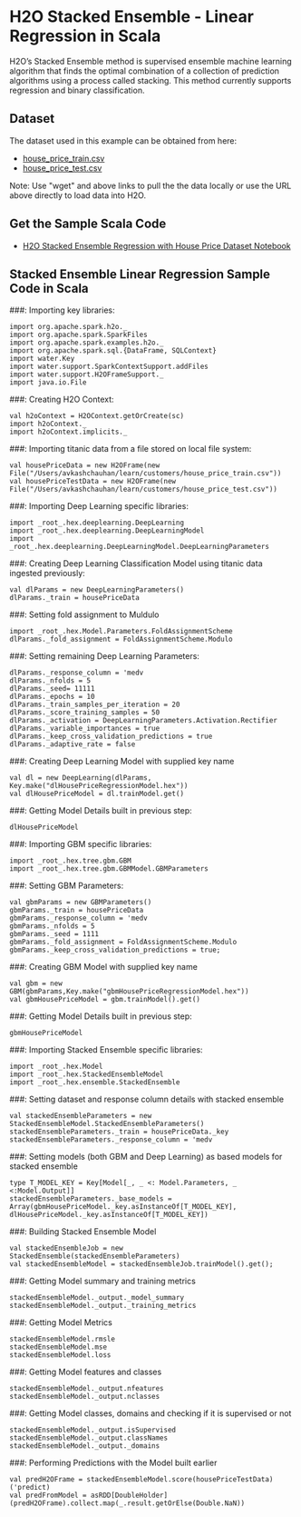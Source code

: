# H2O Stacked Ensemble - Linear Regression in Scala # 

H2O’s Stacked Ensemble method is supervised ensemble machine learning algorithm that finds the optimal combination of a collection of prediction algorithms using a process called stacking. This method currently supports regression and binary classification.

## Dataset ##
The dataset used in this example can be obtained from here:
 - [house_price_train.csv](https://raw.githubusercontent.com/Avkash/mldl/master/data/house_price_train.csv)
 - [house_price_test.csv](https://raw.githubusercontent.com/Avkash/mldl/master/data/house_price_test.csv)

Note: Use "wget" and above links to pull the the data locally or use the URL above directly to load data into H2O.
  
## Get the Sample Scala Code ##
  - [H2O Stacked Ensemble Regression with House Price Dataset Notebook](https://github.com/Avkash/mldl/blob/master/notebook/h2o/H2O-StackEnsembles-HousePrice.ipynb)
  
  
## Stacked Ensemble Linear Regression Sample Code in Scala ##

###: Importing key libraries:
```
import org.apache.spark.h2o._
import org.apache.spark.SparkFiles
import org.apache.spark.examples.h2o._
import org.apache.spark.sql.{DataFrame, SQLContext}
import water.Key
import water.support.SparkContextSupport.addFiles
import water.support.H2OFrameSupport._
import java.io.File
```

###: Creating H2O Context:
```
val h2oContext = H2OContext.getOrCreate(sc)
import h2oContext._
import h2oContext.implicits._
```

###: Importing titanic data from a file stored on local file system:
```
val housePriceData = new H2OFrame(new File("/Users/avkashchauhan/learn/customers/house_price_train.csv"))
val housePriceTestData = new H2OFrame(new File("/Users/avkashchauhan/learn/customers/house_price_test.csv"))
```

###: Importing Deep Learning specific libraries:
```
import _root_.hex.deeplearning.DeepLearning
import _root_.hex.deeplearning.DeepLearningModel
import _root_.hex.deeplearning.DeepLearningModel.DeepLearningParameters
```


###: Creating Deep Learning Classification Model using titanic data ingested previously:
```
val dlParams = new DeepLearningParameters()
dlParams._train = housePriceData
```

###: Setting fold assignment to Muldulo
```
import _root_.hex.Model.Parameters.FoldAssignmentScheme
dlParams._fold_assignment = FoldAssignmentScheme.Modulo
```

###: Setting remaining Deep Learning Parameters:
```
dlParams._response_column = 'medv
dlParams._nfolds = 5
dlParams._seed= 11111
dlParams._epochs = 10
dlParams._train_samples_per_iteration = 20
dlParams._score_training_samples = 50
dlParams._activation = DeepLearningParameters.Activation.Rectifier
dlParams._variable_importances = true
dlParams._keep_cross_validation_predictions = true
dlParams._adaptive_rate = false
```

###: Creating Deep Learning Model with supplied key name
```
val dl = new DeepLearning(dlParams, Key.make("dlHousePriceRegressionModel.hex"))
val dlHousePriceModel = dl.trainModel.get()
```

###: Getting Model Details built in previous step:
```
dlHousePriceModel
```

###: Importing GBM specific libraries:
```
import _root_.hex.tree.gbm.GBM
import _root_.hex.tree.gbm.GBMModel.GBMParameters
```

###: Setting GBM Parameters:
```
val gbmParams = new GBMParameters()
gbmParams._train = housePriceData
gbmParams._response_column = 'medv
gbmParams._nfolds = 5
gbmParams._seed = 1111
gbmParams._fold_assignment = FoldAssignmentScheme.Modulo
gbmParams._keep_cross_validation_predictions = true;
```

###: Creating GBM Model with supplied key name
```
val gbm = new GBM(gbmParams,Key.make("gbmHousePriceRegressionModel.hex"))
val gbmHousePriceModel = gbm.trainModel().get()
```

###: Getting Model Details built in previous step:
```
gbmHousePriceModel
```

###: Importing Stacked Ensemble specific libraries:
```
import _root_.hex.Model
import _root_.hex.StackedEnsembleModel
import _root_.hex.ensemble.StackedEnsemble
```

###: Setting dataset and response column details with stacked ensemble
```
val stackedEnsembleParameters = new StackedEnsembleModel.StackedEnsembleParameters()
stackedEnsembleParameters._train = housePriceData._key
stackedEnsembleParameters._response_column = 'medv
```

###: Setting models (both GBM and Deep Learning) as based models for stacked ensemble
```
type T_MODEL_KEY = Key[Model[_, _ <: Model.Parameters, _ <:Model.Output]]
stackedEnsembleParameters._base_models = Array(gbmHousePriceModel._key.asInstanceOf[T_MODEL_KEY], dlHousePriceModel._key.asInstanceOf[T_MODEL_KEY])
```

###: Building Stacked Ensemble Model
```
val stackedEnsembleJob = new StackedEnsemble(stackedEnsembleParameters)
val stackedEnsembleModel = stackedEnsembleJob.trainModel().get();
```

###: Getting Model summary and training metrics 
```
stackedEnsembleModel._output._model_summary
stackedEnsembleModel._output._training_metrics
```

###: Getting Model Metrics
```
stackedEnsembleModel.rmsle
stackedEnsembleModel.mse
stackedEnsembleModel.loss
```

###: Getting Model features and classes
```
stackedEnsembleModel._output.nfeatures
stackedEnsembleModel._output.nclasses
```

###: Getting Model classes, domains and checking if it is supervised or not
```
stackedEnsembleModel._output.isSupervised
stackedEnsembleModel._output.classNames
stackedEnsembleModel._output._domains
```

###: Performing Predictions with the Model built earlier
```
val predH2OFrame = stackedEnsembleModel.score(housePriceTestData)('predict)
val predFromModel = asRDD[DoubleHolder](predH2OFrame).collect.map(_.result.getOrElse(Double.NaN))
```
